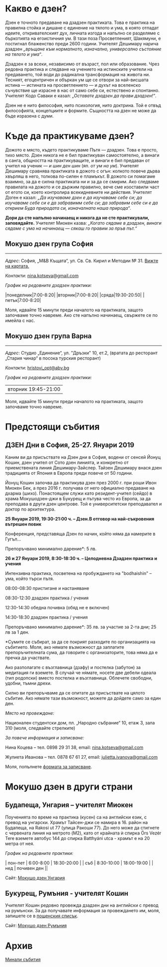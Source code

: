 # Какво е дзен?
Дзен е точното предаване на дзадзен практиката. Това е практика на правилна стойка и дишане с единение на тялото и ума, в която отпадат идеите, откривателският дух, личната изгода и напълно се разделяме с бъркотията на егоистичния ум. В тази поза Просветленият, Шакямуни, е постигнал блаженство преди 2600 години. Учителят Дешимару нарича дзадзен _„връщане към нормалното, изначално, универсално състояние на тялото и ума“_.

Дзадзен е за всеки, независимо от възраст, пол или образование. Чрез редовна практика и следване на учението на истинските учители на предаването, той води до радикална трансформация на живота ни. Тесният, егоцентричен и объркан ум ще се отвори за най-висшата истина &mdash; истината на просветлението &mdash; и духът на вселенско съчувствие ще израсне в нас от само себе си, естествено и спонтанно. Учителят Кодо Саваки е казал: _„Оставате дзадзен да прави дзадзен!“_.

Дзен не е нито философия, нито психология, нито доктрина. Той е отвъд философията, концепциите и формите. Същността на дзен не може да бъде изразена с думи.

# Къде да практикуваме дзен?

Дожото е място, където практикуваме Пътя &mdash; дзадзен. Това е просто, тихо място. Дзен никога не е бил практикуван самостоятелно, а винаги в санга, общността на практикуващите, и винаги е бил предаван от учител на ученик &mdash; _и шин ден шин_ (яп. _от ум на ум_). Учителят Дешимару сравнява практиката в дожото с огън: колкото повече дърва хвърляш в него, толкова по-силен е пламъкът. В дожото си помагаме взаимно, за да е силна практиката ни и за да се смирим. Ако следваме правилата на дожото и се държим правилно, вече сме изоставили част от егото си, което контролира всекидневните ни действия. Учителят Доген е казал: _„Да изучаваме дзен е да изучаваме себе си; да изучаваме себе си е да забравимм себе си; да забравим себе си е да открием Буда природата си, изначалната наша природа“_.

**Дори да сте напълно начинаещ и никога да не сте практикували, заповядайте.** Учителят Миокен казва: _„Когато сядаме в дзадзен, винаги сядаме с ума на начинаещ &mdash; сякаш го правим за пръв път.“_

## Мокушо дзен група София
***
_Адрес_:
София, „М&В Къщата“, ул. Св. Св. Кирил и Методии № 31. <a href="https://goo.gl/maps/5z5UPMZ7AB42" target="_blank">Вижте на картата.</a>

_Контакти_:
<a href="mailto:nina.kotseva@gmail.com?subject=Дзадзен%20практика">nina.kotseva@gmail.com</a>

_График на редовните дзадзен практики:_

|понеделник|7:00-8:20|
|вторник|7:00-8:20|
|сряда|19:30-20:50|
|петък|7:00-8:20|


Моля, идвайте 15 минути преди началото на практиката, защото започваме точно навреме. Ако сте напълно начинаещ, свържете се по имейла с нас.

## Мокушо дзен група Варна
***
_Адрес_:
Студио „Единение“, ул. "Дръзки" 10, ет.2, (вратата до ресторант „Стария чинар“ в посока турския ресторант)

_Контакти_:
<a href="mailto:hristovi_opt@abv.bg?subject=Мокушо%20дзен">hristovi_opt@abv.bg</a>

_График на редовните дзадзен практики:_
<table>
<tr><td>вторник 19:45-21:00</td></tr>
	</table>
Моля, идвайте 15 минути преди началото на практиката, защото започваме точно навреме.

# Предстоящи събития

## ДЗЕН Дни в София, 25-27. Януари 2019

Каним ви да присъствате на Дзен дни в София, водени от сенсей Йонуц Кошин, дзен учител от Сото дзен линията, и конкретно от приемствената линия Дешимару-Зайслер. Тайзен Дешимару внася дзен традицията от Япония в Европа преди повече от 50 години.

Йонуц Кошин започва да практикува дзен през 2000 г. при роши Ивон Миокен Бек, а през 2016 г. получава от него официално предаване на дхарма (шихо). Понастоящем служи като резидент-учител (сейдо) в храма Мокушодзен-джи в Букурещ и пътува често из Европа, за да преподава в други дзен центрове. 
Той е университетски преподавател и доктор по архитектура.

**25 Януари 2019, 19:30-21:00 ч. – Дзен.В отговор на най-съкровения вътрешен повик**

Конференция, представяща Дзен по начин, който няма да намерите в Гугъл...

Препоръчвано минимално дарение*: 5 лв.

**26 и 27 Януари 2019, 8:30-18:30 ч. – Целодневна Дзадзен практика и учения**

Интензивна практика, посветена на пробуждането на "bodhaishin" – ума, който търси пътя.

08:00-08:30 пристигане и настаняване

08:30-12:30 дзадзен практика / учения

12:30-14:30 обедна почивка (обяд не е включен)

14:30-18:30 дзадзен практика / учения

Препоръчвано минимално дарение*: 35 лв. за участие за 2-та дни; 25 лв за 1 ден.

*Сумите се събират, за да се покрият разходите по организацията на събитието. Моля, ако нямате възможност да заплатите препоръчителната сума, да говорите с организаторите, това няма да е пречка да участвате. 

Ако разполагате с възглавница (дзафу) и постелка (забутон) за медитация ги вземете.  В случай че нямате, носете две дебели одеала (тип родопски) вместо постелка и възглавница. Облечете свободни, удобни, тъмни дрехи.

Силно ви препоръчваме да се опитате да присъствате на цялото събитие. Ако нямате тази възможност, можете да дойдете само за един ден.

_Място на провеждане:_

Национален студентски дом, пл. „Народно събрание“ 10, етаж 3, зала 310 (моля, следвайте стрелките)

_За повече информация и записване:_

Нина Коцева  – тел. 0898 29 31 38, email: nina.kotseva@gmail.com

Жулиета Иванова – тел. 0878 67 61 27, email: julietta.ivanova@gmail.com

Моля, попълнете [формата за записване](https://airtable.com/shrDTn4MdXhpuRO9I).

# Мокушо дзен в други страни

## Будапеща, Унгария – учителят Миокен 

Поученията по време на практика (кусен) са на английски език, с превод на унгарски.  Храмът Тайсен-джи се намира в 16. район на Будапеща, на Rakosi ut 77 (улица Ракоши 77). До него може да стигнете с червената линия на метрото (M2), като от крайната ѝ спирка Örs Vezér Tere вземете автобус 144 до спирка Batthyáni utca - храмът е на 20 метра от нея.

_График на редовните практики:_

| пон-пет | 6:00-8:00  | 18:30-20:00 |
| съб     | 8:30-10:00 | 18:00-19:00 |
| нед     | почивен ден ||

Сайт: [Мокушо дзен Унгария](http://mokushozen.hu/)

## Букурещ, Румъния - учителят Кошин

Учителят Кошин редовно провежда дзадзен дни на английски с превод на румънски. За да получавате информация за провеждането им, моля, запишете се в [пощенския списък](http://mokushozen.ro/newsletterEn.php).

Сайт: [Мокушо дзен Румъния](http://mokushozen.ro/)

# Архив
[Минали събития](/past_events)
